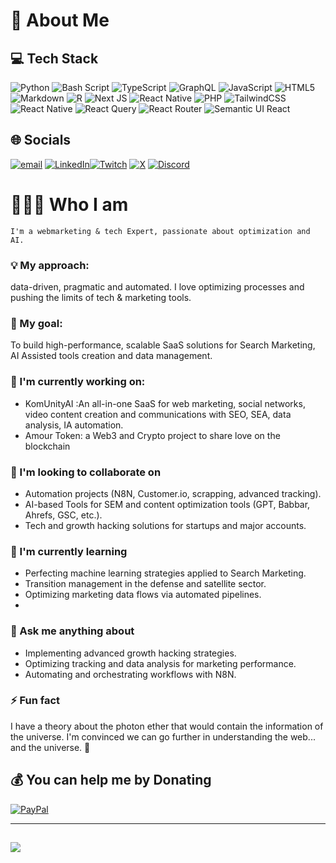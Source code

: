 # 💫 About Me

## 💻 Tech Stack
![Python](https://img.shields.io/badge/python-3670A0?style=for-the-badge&logo=python&logoColor=ffdd54) ![Bash Script](https://img.shields.io/badge/bash_script-%23121011.svg?style=for-the-badge&logo=gnu-bash&logoColor=white) ![TypeScript](https://img.shields.io/badge/typescript-%23007ACC.svg?style=for-the-badge&logo=typescript&logoColor=white) ![GraphQL](https://img.shields.io/badge/-GraphQL-E10098?style=for-the-badge&logo=graphql&logoColor=white) ![JavaScript](https://img.shields.io/badge/javascript-%23323330.svg?style=for-the-badge&logo=javascript&logoColor=%23F7DF1E) ![HTML5](https://img.shields.io/badge/html5-%23E34F26.svg?style=for-the-badge&logo=html5&logoColor=white) ![Markdown](https://img.shields.io/badge/markdown-%23000000.svg?style=for-the-badge&logo=markdown&logoColor=white) ![R](https://img.shields.io/badge/r-%23276DC3.svg?style=for-the-badge&logo=r&logoColor=white) ![Next JS](https://img.shields.io/badge/Next-black?style=for-the-badge&logo=next.js&logoColor=white) ![React Native](https://img.shields.io/badge/react_native-%2320232a.svg?style=for-the-badge&logo=react&logoColor=%2361DAFB) ![PHP](https://img.shields.io/badge/php-%23777BB4.svg?style=for-the-badge&logo=php&logoColor=white) ![TailwindCSS](https://img.shields.io/badge/tailwindcss-%2338B2AC.svg?style=for-the-badge&logo=tailwind-css&logoColor=white) ![React Native](https://img.shields.io/badge/react_native-%2320232a.svg?style=for-the-badge&logo=react&logoColor=%2361DAFB) ![React Query](https://img.shields.io/badge/-React%20Query-FF4154?style=for-the-badge&logo=react%20query&logoColor=white) ![React Router](https://img.shields.io/badge/React_Router-CA4245?style=for-the-badge&logo=react-router&logoColor=white) ![Semantic UI React](https://img.shields.io/badge/Semantic%20UI%20React-%2335BDB2.svg?style=for-the-badge&logo=SemanticUIReact&logoColor=white)

## 🌐 Socials
[![email](https://img.shields.io/badge/Email-D14836?logo=gmail&logoColor=white)](mailto:erle.alberton@gmail.com) [![LinkedIn](https://img.shields.io/badge/LinkedIn-%230077B5.svg?logo=linkedin&logoColor=white)](https://www.linkedin.com/in/%F0%9F%9A%80-erl%C3%A9-alberton-561a7824/)[![Twitch](https://img.shields.io/badge/Twitch-%239146FF.svg?logo=Twitch&logoColor=white)](https://twitch.tv/cubilizer) [![X](https://img.shields.io/badge/X-black.svg?logo=X&logoColor=white)](https://x.com/cubilizer) [![Discord](https://img.shields.io/badge/Discord-%237289DA.svg?logo=discord&logoColor=white)](https://discord.gg/Yx9m3VBN) 

# 👨🏻‍💻 Who I am
```I'm a webmarketing & tech Expert, passionate about optimization and AI.```

### 💡 My approach:
data-driven, pragmatic and automated. I love optimizing processes and pushing the limits of tech & marketing tools.

### 🎯 My goal:
To build high-performance, scalable SaaS solutions for Search Marketing, AI Assisted tools creation and data management.

### 🚀 I'm currently working on:
- KomUnityAI :An all-in-one SaaS for web marketing, social networks, video content creation and communications with SEO, SEA, data analysis, IA automation.
- Amour Token: a Web3 and Crypto project to share love on the blockchain

### 🤝 I'm looking to collaborate on
- Automation projects (N8N, Customer.io, scrapping, advanced tracking).
- AI-based Tools for SEM and content optimization tools (GPT, Babbar, Ahrefs, GSC, etc.).
- Tech and growth hacking solutions for startups and major accounts.

### 🌱 I'm currently learning
- Perfecting machine learning strategies applied to Search Marketing.
- Transition management in the defense and satellite sector.
- Optimizing marketing data flows via automated pipelines.
- 
### 💬 Ask me anything about
- Implementing advanced growth hacking strategies.
- Optimizing tracking and data analysis for marketing performance.
- Automating and orchestrating workflows with N8N.

### ⚡ Fun fact
I have a theory about the photon ether that would contain the information of the universe. I'm convinced we can go further in understanding the web... and the universe. 🚀

## 💰 You can help me by Donating
[![PayPal](https://img.shields.io/badge/PayPal-00457C?style=for-the-badge&logo=paypal&logoColor=white)](https://paypal.me/@omkom92) 

---
[![](https://visitcount.itsvg.in/api?id=omkom&icon=0&color=0)](https://visitcount.itsvg.in)
---
